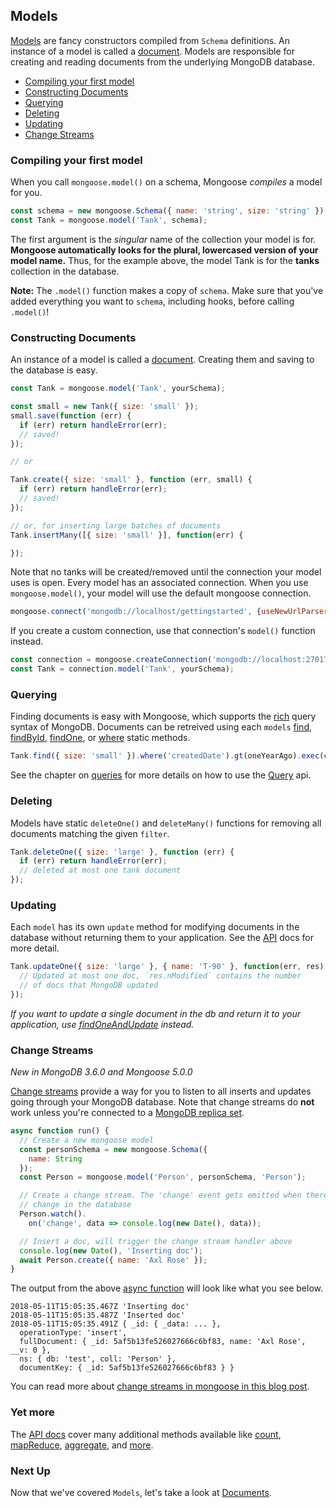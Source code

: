 ## Models

[Models](./api.html#model-js) are fancy constructors compiled from
`Schema` definitions. An instance of a model is called a
[document](./documents.html). Models are responsible for creating and
reading documents from the underlying MongoDB database.

* [Compiling your first model](#compiling)
* [Constructing Documents](#constructing-documents)
* [Querying](#querying)
* [Deleting](#deleting)
* [Updating](#updating)
* [Change Streams](#change-streams)

<h3 id="compiling">Compiling your first model</h3>

When you call `mongoose.model()` on a schema, Mongoose _compiles_ a model
for you.

```javascript
const schema = new mongoose.Schema({ name: 'string', size: 'string' });
const Tank = mongoose.model('Tank', schema);
```

The first argument is the _singular_ name of the collection your model is
for. **Mongoose automatically looks for the plural, lowercased version of your model name.**
Thus, for the example above, the model Tank is for the **tanks** collection
in the database.

**Note:** The `.model()` function makes a copy of `schema`. Make sure that
you've added everything you want to `schema`, including hooks,
before calling `.model()`!

### Constructing Documents

An instance of a model is called a [document](./documents.html). Creating
them and saving to the database is easy.

```javascript
const Tank = mongoose.model('Tank', yourSchema);

const small = new Tank({ size: 'small' });
small.save(function (err) {
  if (err) return handleError(err);
  // saved!
});

// or

Tank.create({ size: 'small' }, function (err, small) {
  if (err) return handleError(err);
  // saved!
});

// or, for inserting large batches of documents
Tank.insertMany([{ size: 'small' }], function(err) {

});
```

Note that no tanks will be created/removed until the connection your model
uses is open. Every model has an associated connection. When you use
`mongoose.model()`, your model will use the default mongoose connection.

```javascript
mongoose.connect('mongodb://localhost/gettingstarted', {useNewUrlParser: true});
```

If you create a custom connection, use that connection's `model()` function
instead.
```javascript
const connection = mongoose.createConnection('mongodb://localhost:27017/test');
const Tank = connection.model('Tank', yourSchema);
```

### Querying

Finding documents is easy with Mongoose, which supports the [rich](http://www.mongodb.org/display/DOCS/Advanced+Queries) query syntax of MongoDB. Documents can be retreived using each `models` [find](./api.html#model_Model.find), [findById](./api.html#model_Model.findById), [findOne](./api.html#model_Model.findOne), or [where](./api.html#model_Model.where) static methods.

```javascript
Tank.find({ size: 'small' }).where('createdDate').gt(oneYearAgo).exec(callback);
```

See the chapter on [queries](./queries.html) for more details on how to use the [Query](./api.html#query-js) api.

### Deleting

Models have static `deleteOne()` and `deleteMany()` functions
for removing all documents matching the given `filter`.

```javascript
Tank.deleteOne({ size: 'large' }, function (err) {
  if (err) return handleError(err);
  // deleted at most one tank document
});
```

### Updating

Each `model` has its own `update` method for modifying documents in the
database without returning them to your application. See the
[API](./api.html#model_Model.updateOne) docs for more detail.

```javascript
Tank.updateOne({ size: 'large' }, { name: 'T-90' }, function(err, res) {
  // Updated at most one doc, `res.nModified` contains the number
  // of docs that MongoDB updated
});
```

_If you want to update a single document in the db and return it to your
application, use [findOneAndUpdate](./api.html#model_Model.findOneAndUpdate)
instead._

### Change Streams

_New in MongoDB 3.6.0 and Mongoose 5.0.0_

[Change streams](https://docs.mongodb.com/manual/changeStreams/) provide
a way for you to listen to all inserts and updates going through your
MongoDB database. Note that change streams do **not** work unless you're
connected to a [MongoDB replica set](https://docs.mongodb.com/manual/replication/).

```javascript
async function run() {
  // Create a new mongoose model
  const personSchema = new mongoose.Schema({
    name: String
  });
  const Person = mongoose.model('Person', personSchema, 'Person');

  // Create a change stream. The 'change' event gets emitted when there's a
  // change in the database
  Person.watch().
    on('change', data => console.log(new Date(), data));

  // Insert a doc, will trigger the change stream handler above
  console.log(new Date(), 'Inserting doc');
  await Person.create({ name: 'Axl Rose' });
}
```

The output from the above [async function](http://thecodebarbarian.com/80-20-guide-to-async-await-in-node.js.html) will look like what you see below.

```
2018-05-11T15:05:35.467Z 'Inserting doc'
2018-05-11T15:05:35.487Z 'Inserted doc'
2018-05-11T15:05:35.491Z { _id: { _data: ... },
  operationType: 'insert',
  fullDocument: { _id: 5af5b13fe526027666c6bf83, name: 'Axl Rose', __v: 0 },
  ns: { db: 'test', coll: 'Person' },
  documentKey: { _id: 5af5b13fe526027666c6bf83 } }
```

You can read more about [change streams in mongoose in this blog post](http://thecodebarbarian.com/a-nodejs-perspective-on-mongodb-36-change-streams.html#change-streams-in-mongoose).

### Yet more

The [API docs](./api.html#model_Model) cover many additional methods available like [count](./api.html#model_Model.count), [mapReduce](./api.html#model_Model.mapReduce), [aggregate](./api.html#model_Model.aggregate), and [more](./api.html#model_Model.findOneAndRemove).

### Next Up

Now that we've covered `Models`, let's take a look at [Documents](/docs/documents.html).